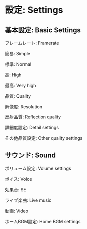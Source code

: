 # 設定: Settings
## 基本設定: Basic Settings
フレームレート: Framerate

簡易: Simple

標準: Normal

高: High

最高: Very high

品質: Quality

解像度: Resolution

反射品質: Reflection quality

詳細度設定: Detail settings

その他品質設定: Other quality settings

## サウンド: Sound
ボリューム設定: Volume settings

ボイス: Voice

効果音: SE

ライブ楽曲: Live music

動画: Video

ホームBGM設定: Home BGM settings
